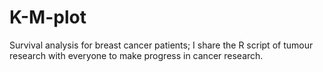 # K-M-plot
Survival analysis for breast cancer patients;
I share the R script of tumour research with everyone to make progress in cancer research.
